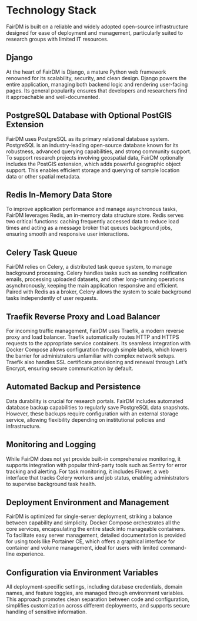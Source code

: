 # Technology Stack

FairDM is built on a reliable and widely adopted open-source infrastructure designed for ease of deployment and management, particularly suited to research groups with limited IT resources.

## Django

At the heart of FairDM is Django, a mature Python web framework renowned for its scalability, security, and clean design. Django powers the entire application, managing both backend logic and rendering user-facing pages. Its general popularity ensures that developers and researchers find it approachable and well-documented.

## PostgreSQL Database with Optional PostGIS Extension

FairDM uses PostgreSQL as its primary relational database system. PostgreSQL is an industry-leading open-source database known for its robustness, advanced querying capabilities, and strong community support. To support research projects involving geospatial data, FairDM optionally includes the PostGIS extension, which adds powerful geographic object support. This enables efficient storage and querying of sample location data or other spatial metadata.

## Redis In-Memory Data Store

To improve application performance and manage asynchronous tasks, FairDM leverages Redis, an in-memory data structure store. Redis serves two critical functions: caching frequently accessed data to reduce load times and acting as a message broker that queues background jobs, ensuring smooth and responsive user interactions.

## Celery Task Queue

FairDM relies on Celery, a distributed task queue system, to manage background processing. Celery handles tasks such as sending notification emails, processing uploaded datasets, and other long-running operations asynchronously, keeping the main application responsive and efficient. Paired with Redis as a broker, Celery allows the system to scale background tasks independently of user requests.

## Traefik Reverse Proxy and Load Balancer

For incoming traffic management, FairDM uses Traefik, a modern reverse proxy and load balancer. Traefik automatically routes HTTP and HTTPS requests to the appropriate service containers. Its seamless integration with Docker Compose allows configuration through simple labels, which lowers the barrier for administrators unfamiliar with complex network setups. Traefik also handles SSL certificate provisioning and renewal through Let’s Encrypt, ensuring secure communication by default.

## Automated Backup and Persistence

Data durability is crucial for research portals. FairDM includes automated database backup capabilities to regularly save PostgreSQL data snapshots. However, these backups require configuration with an external storage service, allowing flexibility depending on institutional policies and infrastructure.

## Monitoring and Logging

While FairDM does not yet provide built-in comprehensive monitoring, it supports integration with popular third-party tools such as Sentry for error tracking and alerting. For task monitoring, it includes Flower, a web interface that tracks Celery workers and job status, enabling administrators to supervise background task health.

## Deployment Environment and Management

FairDM is optimized for single-server deployment, striking a balance between capability and simplicity. Docker Compose orchestrates all the core services, encapsulating the entire stack into manageable containers. To facilitate easy server management, detailed documentation is provided for using tools like Portainer CE, which offers a graphical interface for container and volume management, ideal for users with limited command-line experience.

## Configuration via Environment Variables

All deployment-specific settings, including database credentials, domain names, and feature toggles, are managed through environment variables. This approach promotes clean separation between code and configuration, simplifies customization across different deployments, and supports secure handling of sensitive information.